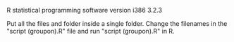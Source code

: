 R statistical programming software version i386 3.2.3

Put all the files and folder inside a single folder.
Change the filenames in the "script (groupon).R" file and run "script (groupon).R" in R.

